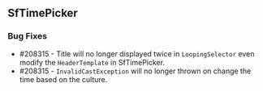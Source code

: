 ## SfTimePicker

### Bug Fixes

* \#208315 - Title will no longer displayed twice in `LoopingSelector` even modify the `HeaderTemplate` in SfTimePicker.
* \#208315 - `InvalidCastException` will no longer thrown on change the time based on the culture.